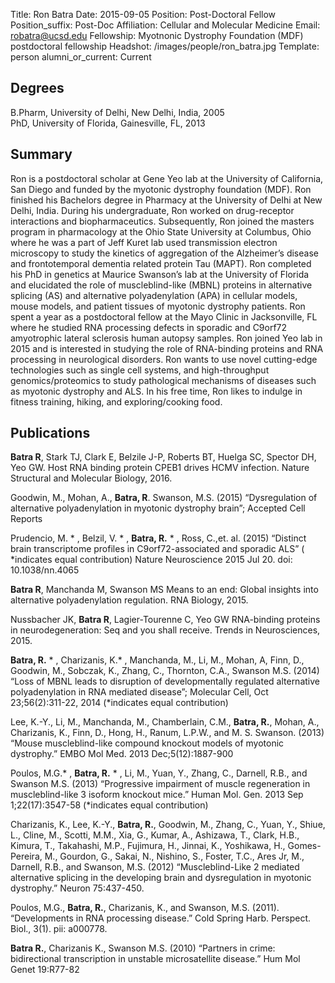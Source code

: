Title: Ron Batra
Date: 2015-09-05
Position: Post-Doctoral Fellow
Position_suffix: Post-Doc
Affiliation: Cellular and Molecular Medicine
Email: robatra@ucsd.edu
Fellowship: Myotnonic Dystrophy Foundation (MDF) postdoctoral fellowship 
Headshot: /images/people/ron_batra.jpg
Template: person
alumni_or_current: Current

## Degrees
B.Pharm, University of Delhi, New Delhi, India, 2005<br>
PhD, University of Florida, Gainesville, FL, 2013<br>
## Summary

Ron is a postdoctoral scholar at Gene Yeo lab at the University of California, San Diego and funded by the myotonic dystrophy foundation (MDF). Ron finished his Bachelors degree in Pharmacy at the University of Delhi at New Delhi, India. During his undergraduate, Ron worked on drug-receptor interactions and biopharmaceutics. Subsequently, Ron joined the masters program in pharmacology at the Ohio State University at Columbus, Ohio where he was a part of Jeff Kuret lab used transmission electron microscopy to study the kinetics of aggregation of the Alzheimer’s disease and frontotemporal dementia related protein Tau (MAPT). Ron completed his PhD in genetics at Maurice Swanson’s lab at the University of Florida and elucidated the role of muscleblind-like (MBNL) proteins in alternative splicing (AS) and alternative polyadenylation (APA) in cellular models, mouse models, and patient tissues of myotonic dystrophy patients. Ron spent a year as a postdoctoral fellow at the Mayo Clinic in Jacksonville, FL where he studied RNA processing defects in sporadic and C9orf72 amyotrophic lateral sclerosis human autopsy samples. Ron joined Yeo lab in 2015 and is interested in studying the role of RNA-binding proteins and RNA processing in neurological disorders. Ron wants to use novel cutting-edge technologies such as single cell systems, and high-throughput genomics/proteomics to study pathological mechanisms of diseases such as myotonic dystrophy and ALS. In his free time, Ron likes to indulge in fitness training, hiking, and exploring/cooking food.

## Publications

**Batra R**, Stark TJ, Clark E, Belzile J-P, Roberts BT, Huelga SC, Spector DH, Yeo GW. Host RNA binding protein CPEB1 drives HCMV infection. Nature Structural and Molecular Biology, 2016. 

Goodwin, M., Mohan, A., **Batra, R**. Swanson, M.S. (2015) “Dysregulation of alternative polyadenylation in myotonic dystrophy brain”; Accepted Cell Reports

Prudencio, M. * , Belzil, V. * , **Batra, R.** * , Ross, C.,et. al. (2015) “Distinct brain transcriptome profiles in C9orf72-associated and sporadic ALS” ( *indicates equal contribution) Nature Neuroscience 2015 Jul 20. doi: 10.1038/nn.4065

**Batra R**, Manchanda M, Swanson MS
Means to an end: Global insights into alternative polyadenylation regulation.
RNA Biology, 2015. 

Nussbacher JK, **Batra R**, Lagier-Tourenne C, Yeo GW 
RNA-binding proteins in neurodegeneration: Seq and you shall receive.
Trends in Neurosciences, 2015. 

**Batra, R.** * , Charizanis, K.* , Manchanda, M., Li, M., Mohan, A, Finn, D., Goodwin, M., Sobczak, K., Zhang, C., Thornton, C.A., Swanson M.S. (2014) “Loss of MBNL leads to disruption of developmentally regulated alternative polyadenylation in RNA mediated disease”; Molecular Cell, Oct 23;56(2):311-22, 2014 (*indicates equal contribution)

Lee, K.-Y., Li, M., Manchanda, M., Chamberlain, C.M., **Batra, R.**, Mohan, A., Charizanis, K., Finn, D., Hong, H., Ranum, L.P.W., and M. S. Swanson. (2013) “Mouse muscleblind-like compound knockout models of myotonic dystrophy.” EMBO Mol Med. 2013 Dec;5(12):1887-900

Poulos, M.G.* , **Batra, R.** * , Li, M., Yuan, Y., Zhang, C., Darnell, R.B., and Swanson M.S.  (2013) “Progressive impairment of muscle regeneration in muscleblind-like 3 isoform knockout mice.” Human Mol. Gen. 2013 Sep 1;22(17):3547-58 (*indicates equal contribution)

Charizanis, K., Lee, K.-Y., **Batra, R.**, Goodwin, M., Zhang, C., Yuan, Y., Shiue, L., Cline, M., Scotti, M.M., Xia, G., Kumar, A., Ashizawa, T., Clark, H.B., Kimura, T., Takahashi, M.P., Fujimura, H., Jinnai, K., Yoshikawa, H., Gomes-Pereira, M., Gourdon, G., Sakai, N., Nishino, S., Foster, T.C., Ares Jr, M., Darnell, R.B., and Swanson, M.S. (2012) “Muscleblind-Like 2 mediated alternative splicing in the developing brain and dysregulation in myotonic dystrophy.” Neuron 75:437-450.

Poulos, M.G., **Batra, R.**, Charizanis, K., and Swanson, M.S. (2011). “Developments in RNA processing disease.” Cold Spring Harb. Perspect. Biol., 3(1). pii: a000778.

**Batra R.**, Charizanis K., Swanson M.S. (2010) “Partners in crime: bidirectional transcription in unstable microsatellite disease.” Hum Mol Genet 19:R77-82 
